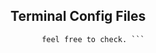 ## Terminal Config Files

``` This Repository contains config for my CLI tools. I mostly use tmux and neovim for my coding, 
       feel free to check. ```
